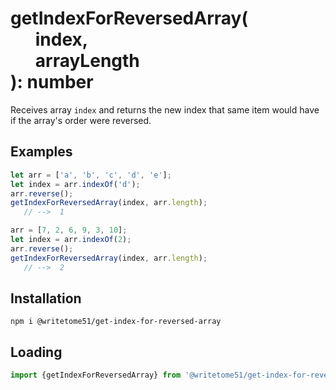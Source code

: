 # getIndexForReversedArray(<br>&nbsp;&nbsp;&nbsp;&nbsp;&nbsp;&nbsp;index,<br>&nbsp;&nbsp;&nbsp;&nbsp;&nbsp;&nbsp;arrayLength<br>): number

Receives array `index` and returns the new index that same item would have  
if the array's order were reversed.  


## Examples
```js
let arr = ['a', 'b', 'c', 'd', 'e'];   
let index = arr.indexOf('d');
arr.reverse();
getIndexForReversedArray(index, arr.length);
   // -->  1

arr = [7, 2, 6, 9, 3, 10];
let index = arr.indexOf(2);
arr.reverse();
getIndexForReversedArray(index, arr.length);
   // -->  2
```

## Installation
`npm i @writetome51/get-index-for-reversed-array`

## Loading
``` js
import {getIndexForReversedArray} from '@writetome51/get-index-for-reversed-array';
```
